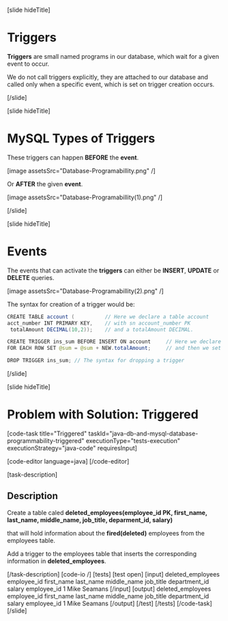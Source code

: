 [slide hideTitle]

# Triggers

**Triggers** are small named programs in our database, which wait for a given event to occur.

We do not call triggers explicitly, they are attached to our database and called only when a specific event, which is set on trigger creation occurs.

[/slide]

[slide hideTitle]

# MySQL Types of Triggers

These triggers can happen **BEFORE** the **event**.

[image assetsSrc="Database-Programabillity.png" /]

Or **AFTER** the given **event**.

[image assetsSrc="Database-Programabillity(1).png" /]

[/slide]

[slide hideTitle]

# Events

The events that can activate the **triggers** can either be **INSERT**, **UPDATE** or **DELETE** queries.

[image assetsSrc="Database-Programabillity(2).png" /]

The syntax for creation of a trigger would be: 

```java
CREATE TABLE account (          // Here we declare a table account
acct_number INT PRIMARY KEY,    // with sn account_number PK
 totalAmount DECIMAL(10,2));    // and a totalAmount DECIMAL.

CREATE TRIGGER ins_sum BEFORE INSERT ON account     // Here we declare a BEFORE INSERT Trigger on the table account
FOR EACH ROW SET @sum = @sum + NEW.totalAmount;     // and then we set the sum to each rool to be equal to the sum and the new total amount

DROP TRIGGER ins_sum; // The syntax for dropping a trigger
```

[/slide]

[slide hideTitle]
# Problem with Solution: Triggered
[code-task title="Triggered" taskId="java-db-and-mysql-database-programmability-triggered" executionType="tests-execution" executionStrategy="java-code" requiresInput]

[code-editor language=java]
[/code-editor]

[task-description]

## Description
Create a table caled **deleted_employees(employee_id PK, first_name, last_name, middle_name, job_title, deparment_id, salary)** 

that will hold information about the **fired(deleted)** employees from the employees table. 

Add a trigger to the employees table that inserts the corresponding information in **deleted_employees**. 

[/task-description]
[code-io /]
[tests]
[test open]
[input]
deleted_employees
employee_id
first_name
last_name
middle_name
job_title
department_id
salary
employee_id
1
Mike
Seamans
[/input]
[output]
deleted_employees
employee_id
first_name
last_name
middle_name
job_title
department_id
salary
employee_id
1
Mike
Seamans
[/output]
[/test]
[/tests]
[/code-task]
[/slide]
